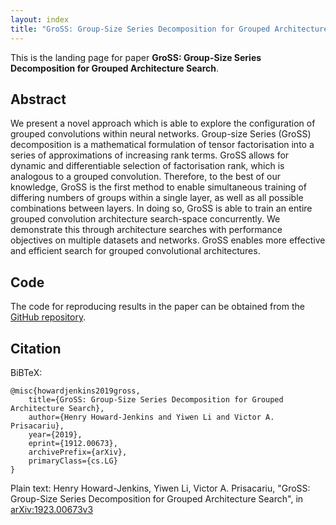 ```yaml
---
layout: index
title: "GroSS: Group-Size Series Decomposition for Grouped Architecture Search"
---
```


This is the landing page for paper **GroSS: Group-Size Series Decomposition for Grouped Architecture Search**.

## Abstract
We present a novel approach which is able to explore the configuration of grouped convolutions within neural networks. Group-size Series (GroSS) decomposition is a mathematical formulation of tensor factorisation into a series of approximations of increasing rank terms. GroSS allows for dynamic and differentiable selection of factorisation rank, which is analogous to a grouped convolution. Therefore, to the best of our knowledge, GroSS is the first method to enable simultaneous training of differing numbers of groups within a single layer, as well as all possible combinations between layers. In doing so, GroSS is able to train an entire grouped convolution architecture search-space concurrently. We demonstrate this through architecture searches with performance objectives on multiple datasets and networks. GroSS enables more effective and efficient search for grouped convolutional architectures.

## Code

The code for reproducing results in the paper can be obtained from the [GitHub repository](https://github.com/ActiveVisionLab/GroSS).

## Citation

BiBTeX:

```
@misc{howardjenkins2019gross,
    title={GroSS: Group-Size Series Decomposition for Grouped Architecture Search},
    author={Henry Howard-Jenkins and Yiwen Li and Victor A. Prisacariu},
    year={2019},
    eprint={1912.00673},
    archivePrefix={arXiv},
    primaryClass={cs.LG}
}
```

Plain text:
Henry Howard-Jenkins, Yiwen Li, Victor A. Prisacariu, "GroSS: Group-Size Series Decomposition for Grouped Architecture Search", in [arXiv:1923.00673v3](https://arxiv.org/abs/1912.00673v3)
